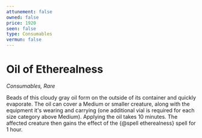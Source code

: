 ```yaml
---
attunement: false
owned: false
price: 1920
seen: false
type: Consumables
vermun: false
---
```

# Oil of Etherealness

*Consumables, Rare*

Beads of this cloudy gray oil form on the outside of its container and quickly evaporate. The oil can cover a Medium or smaller creature, along with the equipment it's wearing and carrying (one additional vial is required for each size category above Medium). Applying the oil takes 10 minutes. The affected creature then gains the effect of the {@spell etherealness} spell for 1 hour.